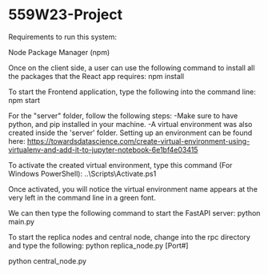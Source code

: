# 559W23-Project

Requirements to run this system:

Node Package Manager (npm)

Once on the client side, a user can use the following command to install all the packages that the React app requires:
npm install

To start the Frontend application, type the following into the command line:
npm start

For the "server" folder, follow the following steps:
-Make sure to have python, and pip installed in your machine.
-A virtual environment was also created inside the 'server' folder. Setting up an environment can be found here:
https://towardsdatascience.com/create-virtual-environment-using-virtualenv-and-add-it-to-jupyter-notebook-6e1bf4e03415


To activate the created virtual environment, type this command (For Windows PowerShell):
.\.<nameOfYourVirtualEnvironment>\Scripts\Activate.ps1

Once activated, you will notice the virtual environment name appears at the very left in the command line in a green font.

We can then type the following command to start the FastAPI server:
python main.py

To start the replica nodes and central node, change into the rpc directory and type the following:
python replica_node.py [Port#]

python central_node.py
